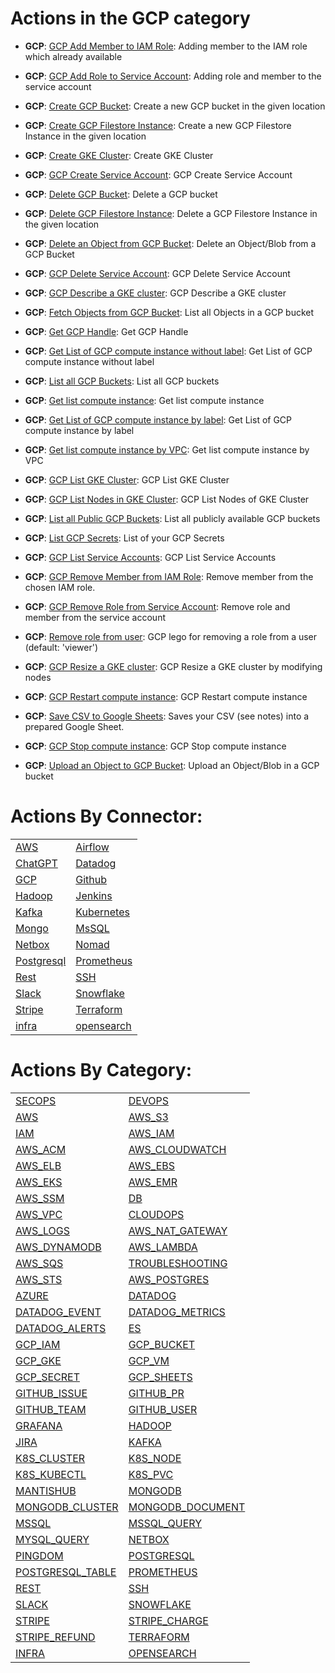 # Actions in the GCP category
* **GCP**: [GCP Add Member to IAM Role](https://github.com/unskript/Awesome-CloudOps-Automation/tree/master/GCP/legos/gcp_add_member_to_iam_role/README.md): Adding member to the IAM role which already available

* **GCP**: [GCP Add Role to Service Account](https://github.com/unskript/Awesome-CloudOps-Automation/tree/master/GCP/legos/gcp_add_role_to_service_account/README.md): Adding role and member to the service account

* **GCP**: [Create GCP Bucket](https://github.com/unskript/Awesome-CloudOps-Automation/tree/master/GCP/legos/gcp_create_bucket/README.md): Create a new GCP bucket in the given location

* **GCP**: [Create GCP Filestore Instance](https://github.com/unskript/Awesome-CloudOps-Automation/tree/master/GCP/legos/gcp_create_filestore_instance/README.md): Create a new GCP Filestore Instance in the given location

* **GCP**: [Create GKE Cluster](https://github.com/unskript/Awesome-CloudOps-Automation/tree/master/GCP/legos/gcp_create_gke_cluster/README.md): Create GKE Cluster

* **GCP**: [GCP Create Service Account](https://github.com/unskript/Awesome-CloudOps-Automation/tree/master/GCP/legos/gcp_create_service_account/README.md): GCP Create Service Account

* **GCP**: [Delete GCP Bucket](https://github.com/unskript/Awesome-CloudOps-Automation/tree/master/GCP/legos/gcp_delete_bucket/README.md): Delete a GCP bucket

* **GCP**: [Delete GCP Filestore Instance](https://github.com/unskript/Awesome-CloudOps-Automation/tree/master/GCP/legos/gcp_delete_filestore_instance/README.md): Delete a GCP Filestore Instance in the given location

* **GCP**: [Delete an Object from GCP Bucket](https://github.com/unskript/Awesome-CloudOps-Automation/tree/master/GCP/legos/gcp_delete_object_from_bucket/README.md): Delete an Object/Blob from a GCP Bucket

* **GCP**: [GCP Delete Service Account](https://github.com/unskript/Awesome-CloudOps-Automation/tree/master/GCP/legos/gcp_delete_service_account/README.md): GCP Delete Service Account

* **GCP**: [GCP Describe a GKE cluster](https://github.com/unskript/Awesome-CloudOps-Automation/tree/master/GCP/legos/gcp_describe_gke_cluster/README.md): GCP Describe a GKE cluster

* **GCP**: [Fetch Objects from GCP Bucket](https://github.com/unskript/Awesome-CloudOps-Automation/tree/master/GCP/legos/gcp_fetch_objects_from_bucket/README.md): List all Objects in a GCP bucket

* **GCP**: [Get GCP Handle](https://github.com/unskript/Awesome-CloudOps-Automation/tree/master/GCP/legos/gcp_get_handle/README.md): Get GCP Handle

* **GCP**: [Get List of GCP compute instance without label](https://github.com/unskript/Awesome-CloudOps-Automation/tree/master/GCP/legos/gcp_get_instances_without_label/README.md): Get List of GCP compute instance without label

* **GCP**: [List all GCP Buckets](https://github.com/unskript/Awesome-CloudOps-Automation/tree/master/GCP/legos/gcp_list_buckets/README.md): List all GCP buckets

* **GCP**: [Get list  compute instance](https://github.com/unskript/Awesome-CloudOps-Automation/tree/master/GCP/legos/gcp_list_compute_instances/README.md): Get list compute instance

* **GCP**: [Get List of GCP compute instance by label](https://github.com/unskript/Awesome-CloudOps-Automation/tree/master/GCP/legos/gcp_list_compute_instances_by_label/README.md): Get List of GCP compute instance by label

* **GCP**: [Get list  compute instance by VPC](https://github.com/unskript/Awesome-CloudOps-Automation/tree/master/GCP/legos/gcp_list_compute_instances_by_vpc/README.md): Get list  compute instance by VPC

* **GCP**: [GCP List GKE Cluster](https://github.com/unskript/Awesome-CloudOps-Automation/tree/master/GCP/legos/gcp_list_gke_cluster/README.md): GCP List GKE Cluster

* **GCP**: [GCP List Nodes in GKE Cluster](https://github.com/unskript/Awesome-CloudOps-Automation/tree/master/GCP/legos/gcp_list_nodes_in_gke_cluster/README.md): GCP List Nodes of GKE Cluster

* **GCP**: [List all Public GCP Buckets](https://github.com/unskript/Awesome-CloudOps-Automation/tree/master/GCP/legos/gcp_list_public_buckets/README.md): List all publicly available GCP buckets

* **GCP**: [List GCP Secrets](https://github.com/unskript/Awesome-CloudOps-Automation/tree/master/GCP/legos/gcp_list_secrets/README.md): List of your GCP Secrets

* **GCP**: [GCP List Service Accounts](https://github.com/unskript/Awesome-CloudOps-Automation/tree/master/GCP/legos/gcp_list_service_accounts/README.md): GCP List Service Accounts

* **GCP**: [GCP Remove Member from IAM Role](https://github.com/unskript/Awesome-CloudOps-Automation/tree/master/GCP/legos/gcp_remove_member_from_iam_role/README.md): Remove member from the chosen IAM role.

* **GCP**: [GCP Remove Role from Service Account](https://github.com/unskript/Awesome-CloudOps-Automation/tree/master/GCP/legos/gcp_remove_role_from_service_account/README.md): Remove role and member from the service account

* **GCP**: [Remove role from user](https://github.com/unskript/Awesome-CloudOps-Automation/tree/master/GCP/legos/gcp_remove_user_role/README.md): GCP lego for removing a role from a user (default: 'viewer')

* **GCP**: [GCP Resize a GKE cluster](https://github.com/unskript/Awesome-CloudOps-Automation/tree/master/GCP/legos/gcp_resize_gke_cluster/README.md): GCP Resize a GKE cluster by modifying nodes

* **GCP**: [GCP Restart compute instance](https://github.com/unskript/Awesome-CloudOps-Automation/tree/master/GCP/legos/gcp_restart_compute_instances/README.md): GCP Restart compute instance

* **GCP**: [Save CSV to Google Sheets](https://github.com/unskript/Awesome-CloudOps-Automation/tree/master/GCP/legos/gcp_save_csv_to_google_sheets_v1/README.md): Saves your CSV (see notes) into a prepared Google Sheet.

* **GCP**: [GCP Stop compute instance](https://github.com/unskript/Awesome-CloudOps-Automation/tree/master/GCP/legos/gcp_stop_compute_instances/README.md): GCP Stop compute instance

* **GCP**: [Upload an Object to GCP Bucket](https://github.com/unskript/Awesome-CloudOps-Automation/tree/master/GCP/legos/gcp_upload_file_to_bucket/README.md): Upload an Object/Blob in a GCP bucket


# Actions By Connector:
| | | 
 | ---| ---| 
 | [AWS](lists/action_AWS.md) | [Airflow](lists/action_AIRFLOW.md) | [Azure](lists/action_AZURE.md) |
 | [ChatGPT](lists/action_CHATGPT.md) | [Datadog](lists/action_DATADOG.md) | [ElasticSearch](lists/action_ES.md) |
 | [GCP](lists/action_GCP.md) | [Github](lists/action_GITHUB.md) | [Grafana](lists/action_GRAFANA.md) |
 | [Hadoop](lists/action_HADOOP.md) | [Jenkins](lists/action_JENKINS.md) | [Jira](lists/action_JIRA.md) |
 | [Kafka](lists/action_KAFKA.md) | [Kubernetes](lists/action_K8S.md) | [Mantishub](lists/action_MANTISHUB.md) |
 | [Mongo](lists/action_MONGO.md) | [MsSQL](lists/action_MSSQL.md) | [MySQL](lists/action_MYSQL.md) |
 | [Netbox](lists/action_NETBOX.md) | [Nomad](lists/action_NOMAD.md) | [Pingdom](lists/action_PINGDOM.md) |
 | [Postgresql](lists/action_POSTGRESQL.md) | [Prometheus](lists/action_PROMETHEUS.md) | [Redis](lists/action_REDIS.md) |
 | [Rest](lists/action_REST.md) | [SSH](lists/action_SSH.md) | [SalesForce](lists/action_SALESFORCE.md) |
 | [Slack](lists/action_SLACK.md) | [Snowflake](lists/action_SNOWFLAKE.md) | [Splunk](lists/action_SPLUNK.md) |
 | [Stripe](lists/action_STRIPE.md) | [Terraform](lists/action_TERRAFORM.md) | [Zabbix](lists/action_ZABBIX.md) |
 | [infra](lists/action_INFRA.md) | [opensearch](lists/action_OPENSEARCH.md) | 

 
 # Actions By Category: 
| | | 
 | ---| ---| 
 | [SECOPS](action_SECOPS.md) | [DEVOPS](action_DEVOPS.md) | [SRE](action_SRE.md) |
 | [AWS](action_AWS.md) | [AWS_S3](action_AWS_S3.md) | [AWS_EC2](action_AWS_EC2.md) |
 | [IAM](action_IAM.md) | [AWS_IAM](action_AWS_IAM.md) | [COST_OPT](action_COST_OPT.md) |
 | [AWS_ACM](action_AWS_ACM.md) | [AWS_CLOUDWATCH](action_AWS_CLOUDWATCH.md) | [AWS_REDSHIFT](action_AWS_REDSHIFT.md) |
 | [AWS_ELB](action_AWS_ELB.md) | [AWS_EBS](action_AWS_EBS.md) | [AWS_ECS](action_AWS_ECS.md) |
 | [AWS_EKS](action_AWS_EKS.md) | [AWS_EMR](action_AWS_EMR.md) | [AWS_CLI](action_AWS_CLI.md) |
 | [AWS_SSM](action_AWS_SSM.md) | [DB](action_DB.md) | [AWS_EBC](action_AWS_EBC.md) |
 | [AWS_VPC](action_AWS_VPC.md) | [CLOUDOPS](action_CLOUDOPS.md) | [AWS_ASG](action_AWS_ASG.md) |
 | [AWS_LOGS](action_AWS_LOGS.md) | [AWS_NAT_GATEWAY](action_AWS_NAT_GATEWAY.md) | [AWS_CLOUDTRAIL](action_AWS_CLOUDTRAIL.md) |
 | [AWS_DYNAMODB](action_AWS_DYNAMODB.md) | [AWS_LAMBDA](action_AWS_LAMBDA.md) | [AWS_RDS](action_AWS_RDS.md) |
 | [AWS_SQS](action_AWS_SQS.md) | [TROUBLESHOOTING](action_TROUBLESHOOTING.md) | [AWS_SECRET_MANAGER](action_AWS_SECRET_MANAGER.md) |
 | [AWS_STS](action_AWS_STS.md) | [AWS_POSTGRES](action_AWS_POSTGRES.md) | [AIRFLOW](action_AIRFLOW.md) |
 | [AZURE](action_AZURE.md) | [DATADOG](action_DATADOG.md) | [DATADOG_INCIDENT](action_DATADOG_INCIDENT.md) |
 | [DATADOG_EVENT](action_DATADOG_EVENT.md) | [DATADOG_METRICS](action_DATADOG_METRICS.md) | [DATADOG_MONITOR](action_DATADOG_MONITOR.md) |
 | [DATADOG_ALERTS](action_DATADOG_ALERTS.md) | [ES](action_ES.md) | [GCP](action_GCP.md) |
 | [GCP_IAM](action_GCP_IAM.md) | [GCP_BUCKET](action_GCP_BUCKET.md) | [GCP_FILE_STORE](action_GCP_FILE_STORE.md) |
 | [GCP_GKE](action_GCP_GKE.md) | [GCP_VM](action_GCP_VM.md) | [GCP_VPC](action_GCP_VPC.md) |
 | [GCP_SECRET](action_GCP_SECRET.md) | [GCP_SHEETS](action_GCP_SHEETS.md) | [GITHUB](action_GITHUB.md) |
 | [GITHUB_ISSUE](action_GITHUB_ISSUE.md) | [GITHUB_PR](action_GITHUB_PR.md) | [GITHUB_REPO](action_GITHUB_REPO.md) |
 | [GITHUB_TEAM](action_GITHUB_TEAM.md) | [GITHUB_USER](action_GITHUB_USER.md) | [GITHUB_ORG](action_GITHUB_ORG.md) |
 | [GRAFANA](action_GRAFANA.md) | [HADOOP](action_HADOOP.md) | [JENKINS](action_JENKINS.md) |
 | [JIRA](action_JIRA.md) | [KAFKA](action_KAFKA.md) | [K8S](action_K8S.md) |
 | [K8S_CLUSTER](action_K8S_CLUSTER.md) | [K8S_NODE](action_K8S_NODE.md) | [K8S_POD](action_K8S_POD.md) |
 | [K8S_KUBECTL](action_K8S_KUBECTL.md) | [K8S_PVC](action_K8S_PVC.md) | [K8S_NAMESPACE](action_K8S_NAMESPACE.md) |
 | [MANTISHUB](action_MANTISHUB.md) | [MONGODB](action_MONGODB.md) | [MONGODB_COLLECTION](action_MONGODB_COLLECTION.md) |
 | [MONGODB_CLUSTER](action_MONGODB_CLUSTER.md) | [MONGODB_DOCUMENT](action_MONGODB_DOCUMENT.md) | [MONGODB_QUERY](action_MONGODB_QUERY.md) |
 | [MSSQL](action_MSSQL.md) | [MSSQL_QUERY](action_MSSQL_QUERY.md) | [MYSQL](action_MYSQL.md) |
 | [MYSQL_QUERY](action_MYSQL_QUERY.md) | [NETBOX](action_NETBOX.md) | [NOMAD](action_NOMAD.md) |
 | [PINGDOM](action_PINGDOM.md) | [POSTGRESQL](action_POSTGRESQL.md) | [POSTGRESQL_QUERY](action_POSTGRESQL_QUERY.md) |
 | [POSTGRESQL_TABLE](action_POSTGRESQL_TABLE.md) | [PROMETHEUS](action_PROMETHEUS.md) | [REDIS](action_REDIS.md) |
 | [REST](action_REST.md) | [SSH](action_SSH.md) | [SALESFORCE](action_SALESFORCE.md) |
 | [SLACK](action_SLACK.md) | [SNOWFLAKE](action_SNOWFLAKE.md) | [SPLUNK](action_SPLUNK.md) |
 | [STRIPE](action_STRIPE.md) | [STRIPE_CHARGE](action_STRIPE_CHARGE.md) | [STRIPE_DISPUTE](action_STRIPE_DISPUTE.md) |
 | [STRIPE_REFUND](action_STRIPE_REFUND.md) | [TERRAFORM](action_TERRAFORM.md) | [ZABBIX](action_ZABBIX.md) |
 | [INFRA](action_INFRA.md) | [OPENSEARCH](action_OPENSEARCH.md) | 
 

